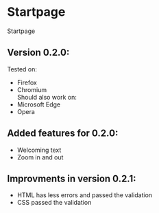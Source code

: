 # Startpage
Startpage<br>
## Version 0.2.0: <br>
Tested on: <br>
- Firefox <br>
- Chromium <br>
Should also work on: <br>
- Microsoft Edge <br>
- Opera <br>
## Added features for 0.2.0:
- Welcoming text
- Zoom in and out
## Improvments in version 0.2.1:
- HTML has less errors and passed the validation
- CSS passed the validation
